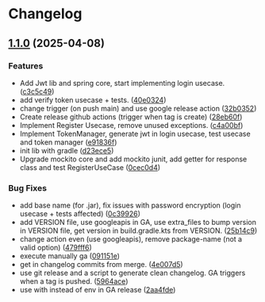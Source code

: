 # Changelog

## [1.1.0](https://github.com/antoineromand/dxs-auth-core/compare/v1.0.0...v1.1.0) (2025-04-08)


### Features

* Add Jwt lib and spring core, start implementing login usecase. ([c3c5c49](https://github.com/antoineromand/dxs-auth-core/commit/c3c5c49c995428cc89f894af1f6b1109296abd2e))
* add verify token usecase + tests. ([40e0324](https://github.com/antoineromand/dxs-auth-core/commit/40e0324fe54dad7b2d7266aca8b8d47c8c7afcc6))
* change trigger (on push main) and use google release action ([32b0352](https://github.com/antoineromand/dxs-auth-core/commit/32b0352d952b9e980776653e31427e1faf62d6ea))
* Create release github actions (trigger when tag is create) ([28eb60f](https://github.com/antoineromand/dxs-auth-core/commit/28eb60f90df58f352e90088c3eb70251211da081))
* Implement Register Usecase, remove unused exceptions. ([c4a00bf](https://github.com/antoineromand/dxs-auth-core/commit/c4a00bf448af72f948af3eb652b0c5ec29782f1e))
* Implement TokenManager, generate jwt in login usecase, test usecase and token manager ([e91836f](https://github.com/antoineromand/dxs-auth-core/commit/e91836f25a6e5ffcd2251a61c86ef0cd1fdeb3df))
* init lib with gradle ([d23ece5](https://github.com/antoineromand/dxs-auth-core/commit/d23ece526b5228c15d1c2c8928628fba183203bd))
* Upgrade mockito core and add mockito junit, add getter for response class and test RegisterUseCase ([0cec0d4](https://github.com/antoineromand/dxs-auth-core/commit/0cec0d4d314e58cbe33b9293213f51fda43313ff))


### Bug Fixes

* add base name (for .jar), fix issues with password encryption (login usecase + tests affected) ([0c39926](https://github.com/antoineromand/dxs-auth-core/commit/0c39926c8ea123a5637a4c2d49ce978eaaf83668))
* add VERSION file, use googleapis in GA, use extra_files to bump version in VERSION file, get version in build.gradle.kts from VERSION. ([25b14c9](https://github.com/antoineromand/dxs-auth-core/commit/25b14c9b338b6a95816a7bf367ff6c95288fc139))
* change action even (use googleapis), remove package-name (not a valid option) ([479fff6](https://github.com/antoineromand/dxs-auth-core/commit/479fff6d39bd7263c7d40cc35d90ec5c6781bf81))
* execute manually ga ([091151e](https://github.com/antoineromand/dxs-auth-core/commit/091151ef725ca4d94b331179e4c8b2f6d8c18331))
* get in changelog commits from merge. ([4e007d5](https://github.com/antoineromand/dxs-auth-core/commit/4e007d538a1a907e5e0733b5478628629dd79326))
* use git release and a script to generate clean changelog. GA triggers when a tag is pushed. ([5964ace](https://github.com/antoineromand/dxs-auth-core/commit/5964ace347e0640c4f72726c184b8e6bf9c1ffdd))
* use with instead of env in GA release ([2aa4fde](https://github.com/antoineromand/dxs-auth-core/commit/2aa4fde7cbcd267d64772a0d069be0b549a536e7))

